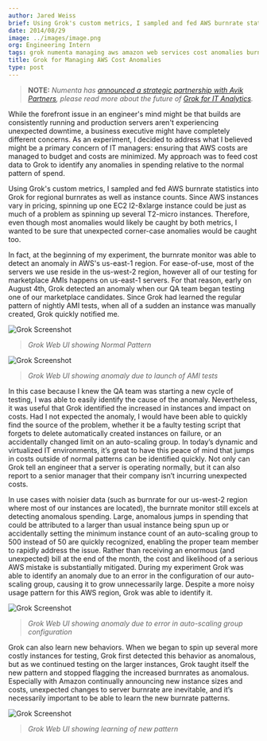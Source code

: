 ```yaml
---
author: Jared Weiss
brief: Using Grok's custom metrics, I sampled and fed AWS burnrate statistics into Grok for regional burnrates as well as instance counts. Since AWS instances vary in pricing, spinning up one EC2 I2-8xlarge instance could be just as much of a
date: 2014/08/29
image: ../images/image.png
org: Engineering Intern
tags: grok numenta managing aws amazon web services cost anomalies burn rate
title: Grok for Managing AWS Cost Anomalies
type: post
---
```


> **NOTE:** *Numenta has [announced a strategic partnership with Avik
  Partners](/press/2015/08/19/numenta-announces-licensing-of-grok-for-it-to-avik-partners/),
  please read more about the future of
  [Grok for IT Analytics](http://grokstream.com).*

While the forefront issue in an engineer's mind might be that builds are
consistently running and production servers aren't experiencing unexpected
downtime, a business executive might have completely different concerns.  As an
experiment, I decided to address what I believed might be a primary concern of
IT managers: ensuring that AWS costs are managed to budget and costs are
minimized.  My approach was to feed cost data to Grok to identify any anomalies
in spending relative to the normal pattern of spend.

Using Grok's custom metrics, I sampled and fed AWS burnrate statistics into Grok
for regional burnrates as well as instance counts. Since AWS instances vary in
pricing, spinning up one EC2 I2-8xlarge instance could be just as much of a
problem as spinning up several T2-micro instances. Therefore, even though most
anomalies would likely be caught by both metrics, I wanted to be sure that
unexpected corner-case anomalies would be caught too.

In fact, at the beginning of my experiment, the burnrate monitor was able to
detect an anomaly in AWS's us-east-1 region. For ease-of-use, most of the
servers we use reside in the us-west-2 region, however all of our testing for
marketplace AMIs happens on us-east-1 servers. For that reason, early on August
4th, Grok detected an anomaly when our QA team began testing one of our
marketplace candidates. Since Grok had learned the regular pattern of nightly
AMI tests, when all of a sudden an instance was manually created, Grok quickly
notified me.

![Grok Screenshot](../images/1.png)

> *Grok Web UI showing Normal Pattern*

![Grok Screenshot](../images/2.png)

> *Grok Web UI showing anomaly due to launch of AMI tests*

In this case because I knew the QA team was starting a new cycle of testing, I
was able to easily identify the cause of the anomaly.  Nevertheless, it was
useful that Grok identified the increased in instances and impact on costs. Had
I not expected the anomaly, I would have been able to quickly find the source of
the problem, whether it be a faulty testing script that forgets to delete
automatically created instances on failure, or an accidentally changed limit on
an auto-scaling group. In today’s dynamic and virtualized IT environments, it’s
great to have this peace of mind that jumps in costs outside of normal patterns
can be identified quickly. Not only can Grok tell an engineer that a server is
operating normally, but it can also report to a senior manager that their
company isn’t incurring unexpected costs.

In use cases with noisier data (such as burnrate for our us-west-2 region where
most of our instances are located), the burnrate monitor still excels at
detecting anomalous spending. Large, anomalous jumps in spending that could be
attributed to a larger than usual instance being spun up or accidentally setting
the minimum instance count of an auto-scaling group to 500 instead of 50 are
quickly recognized, enabling the proper team member to rapidly address the
issue. Rather than receiving an enormous (and unexpected) bill at the end of the
month, the cost and likelihood of a serious AWS mistake is substantially
mitigated.   During my experiment Grok was able to identify an anomaly due to an
error in the configuration of our auto-scaling group, causing it to grow
unnecessarily large.  Despite a more noisy usage pattern for this AWS region,
Grok was able to identify it.

![Grok Screenshot](../images/3.png)

> *Grok Web UI showing anomaly due to error in auto-scaling group configuration*

Grok can also learn new behaviors. When we began to spin up several more costly
instances for testing, Grok first detected this behavior as anomalous, but as we
continued testing on the larger instances, Grok taught itself the new pattern
and stopped flagging the increased burnrates as anomalous. Especially with
Amazon continually announcing new instance sizes and costs, unexpected changes
to server burnrate are inevitable, and it’s necessarily important to be able to
learn the new burnrate patterns.

![Grok Screenshot](../images/4.png)

> *Grok Web UI showing learning of new pattern*
